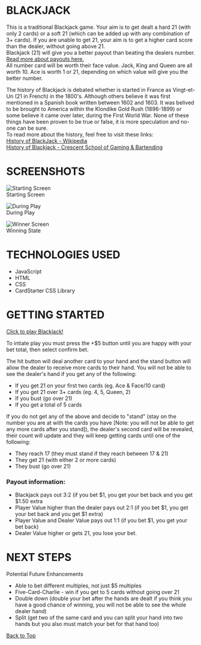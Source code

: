 # BLACKJACK
This is a traditional Blackjack game. Your aim is to get dealt a hard 21 (with only 2 cards) or a soft 21 (which can be added up with any combination of 3+ cards). If you are unable to get 21, your aim is to get a higher card score than the dealer, without going above 21.  
Blackjack (21) will give you a better payout than beating the dealers number.  
[Read more about payouts here.](#payout-information)  
All number card will be worth their face value. Jack, King and Queen are all worth 10. Ace is worth 1 or 21, depending on which value will give you the better number.  

The history of Blackjack is debated whether is started in France as Vingt-et-Un (21 in French) in the 1800's. Although others believe it was first mentioned in a Spanish book written between 1602 and 1603. It was belived to be brought to America within the Klondike Gold Rush (1896-1899) or some believe it came over later, during the First World War. None of these things have been proven to be true or false, it is more speculation and no-one can be sure.  
To read more about the history, feel free to visit these links:  
[History of BlackJack - Wikipedia](https://en.wikipedia.org/wiki/Blackjack#History)  
[History of Blackjack - Crescent School of Gaming & Bartending](https://crescent.edu/post/the-history-of-blackjack#:~:text=The%20origins%20of%20Blackjack%20is,were%20popular%20at%20that%20time.)

# SCREENSHOTS
![Starting Screen](https://i.imgur.com/WJb3TrU.png)  
Starting Screen  

![During Play](https://i.imgur.com/300TqXz.png)  
During Play  

![Winner Screen](https://i.imgur.com/qtfMsPD.png)  
Winning State  

# TECHNOLOGIES USED
- JavaScript
- HTML
- CSS
- CardStarter CSS Library

# GETTING STARTED  
[Click to play Blackjack!](https://becp12.github.io/Blackjack/)

To intiate play you must press the +$5 button until you are happy with your bet total, then select confirm bet.  

The hit button will deal another card to your hand and the stand button will allow the dealer to receive more cards to their hand. You will not be able to see the dealer's hand if you get any of the following:
- If you get 21 on your first two cards (eg. Ace & Face/10 card)
- If you get 21 over 3+ cards (eg. 4, 5, Queen, 2)
- If you bust (go over 21)
- If you get a total of 5 cards

If you do not get any of the above and decide to "stand" (stay on the number you are at with the cards you have [Note: you will not be able to get any more cards after you stand]), the dealer's second card will be revealed, their count will update and they will keep getting cards until one of the following:
- They reach 17 (they must stand if they reach between 17 & 21)
- They get 21 (with either 2 or more cards)
- They bust (go over 21)

### Payout information:  
- Blackjack pays out 3:2 (if you bet $1, you get your bet back and you get $1.50 extra  
- Player Value higher than the dealer pays out 2:1 (if you bet $1, you get your bet back and you get $1 extra)  
- Player Value and Dealer Value pays out 1:1 (if you bet $1, you get your bet back)  
- Dealer Value higher or gets 21, you lose your bet.  

# NEXT STEPS  
Potential Future Enhancements 
- Able to bet different multiples, not just $5 multiples  
- Five-Card-Charlie - win if you get to 5 cards without going over 21  
- Double down (double your bet after the hands are dealt if you think you have a good chance of winning, you will not be able to see the whole dealer hand)  
- Split (get two of the same card and you can split your hand into two hands but you also must match your bet for that hand too)  

[Back to Top](#blackjack)  
